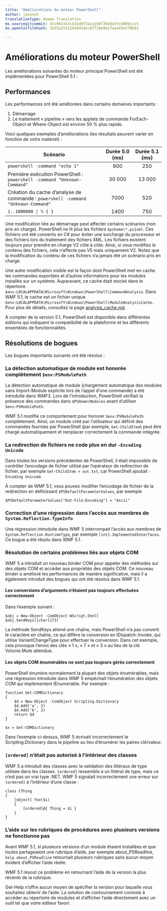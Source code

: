 ```yaml
---
title: "Améliorations du moteur PowerShell"
author: jasonsh
translationtype: Human Translation
ms.sourcegitcommit: 47c963343c541d0f2ace194f365de5fcd809ccc5
ms.openlocfilehash: 1b35a25312b44d14ec8771be9e17aaa43e270b61

---
```


# Améliorations du moteur PowerShell #

Les améliorations suivantes du moteur principal PowerShell ont été implémentées pour PowerShell 5.1 :


## Performances ##

Les performances ont été améliorées dans certains domaines importants :

1. Démarrage
2. Le traitement « pipeline » vers les applets de commande ForEach-Object et Where-Object est environ 50 % plus rapide. 

Voici quelques exemples d’améliorations (les résultats peuvent varier en fonction de votre matériel) : 

| Scénario | Durée 5.0 (ms) | Durée 5.1 (ms) |
| -------- | :---------------: | :---------------: |
| `powershell -command "echo 1"` | 900 | 250 |
| Première exécution PowerShell : `powershell -command "Unknown-Command"` | 30 000 | 13 000 |
| Création du cache d’analyse de commande : `powershell -command "Unknown-Command"` | 7000 | 520 |
| <code>1..1000000 &#124; % { }</code> | 1400 | 750 |
  
Une modification liée au démarrage peut affecter certains scénarios (non pris en charge). PowerShell ne lit plus les fichiers `$pshome\*.ps1xml`. Ces fichiers ont été convertis en C# pour éviter une surcharge du processeur et des fichiers lors du traitement des fichiers XML. Les fichiers existent toujours pour prendre en charge V2 côte à côte. Ainsi, si vous modifiez le contenu des fichiers, cela n’affecte pas V5 mais uniquement V2. Notez que la modification du contenu de ces fichiers n’a jamais été un scénario pris en charge.

Une autre modification visible est la façon dont PowerShell met en cache les commandes exportées et d’autres informations pour les modules installés sur un système. Auparavant, ce cache était stocké dans le répertoire `$env:LOCALAPPDATA\Microsoft\Windows\PowerShell\CommandAnalysis`. Dans WMF 5.1, le cache est un fichier unique `$env:LOCALAPPDATA\Microsoft\Windows\PowerShell\ModuleAnalysisCache`.
Pour plus de détails, consultez la page [analysis_cache.md]().

À compter de la version 5.1, PowerShell est disponible dans différentes éditions qui indiquent la compatibilité de la plateforme et les différents ensembles de fonctionnalités.



## Résolutions de bogues ##

Les bogues importants suivants ont été résolus :

### La détection automatique de module est honorée complètement `$env:PSModulePath` ###

La détection automatique de module (chargement automatique des modules sans Import-Module explicite lors de l’appel d’une commande) a été introduite dans WMF3. Lors de l’introduction, PowerShell vérifiait la présence des commandes dans `$PSHome\Modules` avant d’utiliser `$env:PSModulePath`.

WMF 5.1 modifie ce comportement pour honorer `$env:PSModulePath` complètement. Ainsi, un module créé par l’utilisateur qui définit des commandes fournies par PowerShell (par exemple, `Get-ChildItem`) peut être chargé automatiquement et remplacer correctement la commande intégrée.

### La redirection de fichiers ne code plus en dur `-Encoding Unicode` ###

Dans toutes les versions précédentes de PowerShell, il était impossible de contrôler l’encodage de fichier utilisé par l’opérateur de redirection de fichier, par exemple `Get-ChildItem > out.txt`, car PowerShell ajoutait `-Encoding Unicode`.

À compter de WMF 5.1, vous pouvez modifier l’encodage de fichier de la redirection en définissant `$PSDefaultParameterValues`, par exemple

```
$PSDefaultParameterValues["Out-File:Encoding"] = "Ascii"
```

### Correction d’une régression dans l’accès aux membres de `System.Reflection.TypeInfo` ###

Une régression introduite dans WMF 5 interrompait l’accès aux membres de `System.Reflection.RuntimeType`, par exemple `[int].ImplementedInterfaces`.
Ce bogue a été résolu dans WMF 5.1.


### Résolution de certains problèmes liés aux objets COM ###

WMF 5 a introduit un nouveau binder COM pour appeler des méthodes sur des objets COM et accéder aux propriétés des objets COM.
Ce nouveau binder a amélioré les performances de manière significative, mais il a également introduit des bogues qui ont été résolus dans WMF 5.1.

#### Les conversions d’arguments n’étaient pas toujours effectuées correctement ####

Dans l’exemple suivant :

```
$obj = New-Object -ComObject WScript.Shell
$obj.SendKeys([char]173)
```

La méthode SendKeys attend une chaîne, mais PowerShell n’a pas converti le caractère en chaîne, ce qui diffère la conversion en IDispatch::Invoke, qui utilise VariantChangeType pour effectuer la conversion. Dans cet exemple, cela provoque l’envoi des clés « 1 », « 7 » et « 3 » au lieu de la clé Volume.Mute attendue.

#### Les objets COM énumérables ne sont pas toujours gérés correctement ####

PowerShell énumère normalement la plupart des objets énumérables, mais une régression introduite dans WMF 5 empêchait l’énumération des objets COM qui implémentent IEnumerable.  Par exemple :

```
function Get-COMDictionary
{
    $d = New-Object -ComObject Scripting.Dictionary
    $d.Add('a', 2)
    $d.Add('b', 2)
    return $d
}

$x = Get-COMDictionary
```

Dans l’exemple ci-dessus, WMF 5 écrivait incorrectement le Scripting.Dictionary dans le pipeline au lieu d’énumérer les paires clé/valeur.


### `[ordered]` n’était pas autorisé à l’intérieur des classes ###

WMF 5 a introduit des classes avec la validation des littéraux de type utilisée dans les classes.  `[ordered]` ressemble à un littéral de type, mais ce n’est pas un vrai type .NET.  WMF 5 signalait incorrectement une erreur sur `[ordered]` à l’intérieur d’une classe :

```
class CThing
{
    [object] foo($i)
    {
        [ordered]@{ Thing = $i }
    }
}
```


### L’aide sur les rubriques de procédures avec plusieurs versions ne fonctionne pas ###

Avant WMF 5.1, si plusieurs versions d’un module étaient installées et que toutes partageaient une rubrique d’aide, par exemple about_PSReadline, `help about_PSReadline` retournait plusieurs rubriques sans aucun moyen évident d’afficher l’aide réelle.

WMF 5.1 résout ce problème en retournant l’aide de la version la plus récente de la rubrique.

Get-Help n’offre aucun moyen de spécifier la version pour laquelle vous souhaitez obtenir de l’aide. La solution de contournement consiste à accéder au répertoire de modules et d’afficher l’aide directement avec un outil tel que votre éditeur favori. 



<!--HONumber=Sep16_HO3-->


